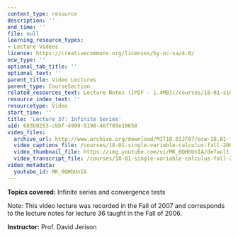 ```yaml
---
content_type: resource
description: ''
end_time: ''
file: null
learning_resource_types:
- Lecture Videos
license: https://creativecommons.org/licenses/by-nc-sa/4.0/
ocw_type: ''
optional_tab_title: ''
optional_text: ''
parent_title: Video Lectures
parent_type: CourseSection
related_resources_text: Lecture Notes ([PDF - 1.4MB](/courses/18-01-single-variable-calculus-fall-2006/resources/lec36))
resource_index_text: ''
resourcetype: Video
start_time: ''
title: 'Lecture 37: Infinite Series'
uid: 683b9253-cbbf-4999-5190-46ff05e10658
video_files:
  archive_url: http://www.archive.org/download/MIT18.01JF07/ocw-18.01-f07-lec37_300k.mp4
  video_captions_file: /courses/18-01-single-variable-calculus-fall-2006/2c136e35689a5843ba8da40f35127588_MK_0QHbUnIA.vtt
  video_thumbnail_file: https://img.youtube.com/vi/MK_0QHbUnIA/default.jpg
  video_transcript_file: /courses/18-01-single-variable-calculus-fall-2006/4c94bc71ca3950ce8909675e367d6a5c_MK_0QHbUnIA.pdf
video_metadata:
  youtube_id: MK_0QHbUnIA
---
```


**Topics covered:** Infinite series and convergence tests

Note: This video lecture was recorded in the Fall of 2007 and corresponds to the lecture notes for lecture 36 taught in the Fall of 2006.

**Instructor:** Prof. David Jerison


